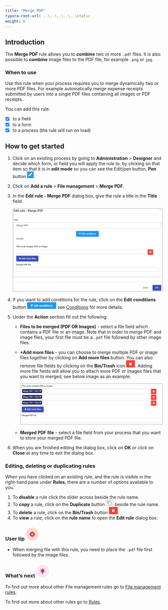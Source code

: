 ```yaml
---
title: "Merge PDF"
typora-root-url: ..\..\..\..\..\static
weight: 6
---
```


## Introduction

The **Merge PDF** rule allows you to **combine** two or more `.pdf` files. It is also possible to **combine** image files to the PDF file, for example `.png` or `jpg`. 	

### When to use 
Use this rule when your process requires you to merge dynamically two or more PDF files. For example automatically merge expense receipts submitted by users into a single PDF files containing all images or PDF receipts.

You can add this rule:

- [x] to a field
- [x] to a form
- [x] to a process (the rule will run on load)

## How to get started

1. Click on an existing process by going to **Administration** > **Designer** and decide which form, or field you will apply the rule to, by clicking on that item so that it is in **edit mode** so you can see the Edit/pen button, **Pen** button ![Pen button](/images/penicon.png).

2. Click on **Add a rule** > **File management** > **Merge PDF**.

3. In the **Edit rule - Merge PDF** dialog box, give the rule a title in the **Title** field.

   ![Edit rule - copy file](/images/merge-pdf-edit-rule.jpg)

4. If you want to add conditions for the rule, click on the **Edit conditions** button ![Edit conditions button](/images/editconditions.png) see [Conditions](/docs/platform/rules/general/add-conditions/) for more details.

5. Under the **Action** section fill out the following:

   - **Files to be merged (PDF OR Images)** - select a file field which contains a PDF file or an image. Note that in order to merge PDF and image files, your first file must be a `.pdf` file followed by other image files. 

   - **+Add more files** - you can choose to merge multiple PDF or image files together by clicking on **Add more files** button. You can also remove file fields by clicking on the **Bin/Trash** icon ![Bin/Trash button](/images/bin.png). Adding more file fields will allow you to attach more PDF or images files that you want to merged, see below image as an example:

     ![Multiple files to be merged](/images/merge-pdf-mulitiple-files.jpg)

   - **Merged PDF file** - select a file field from your process that you want to store your merged PDF file.

6. When you are finished editing the dialog box, click on **OK** or click on **Close** at any time to exit the dialog box.

### Editing, deleting or duplicating rules

When you have clicked on an existing rule, and the rule is visible in the right-hand pane under **Rules**, there are a number of options available to you.

1. To **disable** a rule click the slider across beside the rule name.
2. To **copy** a rule, click on the **Duplicate** button ![Duplicate button](/images/duplicate-button.jpg) beside the rule name.
3. To **delete** a rule, click on the **Bin/Trash** button ![Bin/Trash button](/images/bin.png).
4. To **view** a rule, click on the **rule name** to open the **Edit rule** dialog box.

### User tip ![Target icon](/images/05.png)

- When merging file with this rule, you need to place the `.pdf` file first followed by the image files.

### What’s next ![Idea icon](/images/18.png)

To find out more about other File management rules go to [File management rules](/docs/platform/rules/files/).

To find out more about other rules go to [Rules](/docs/platform/rules/).
